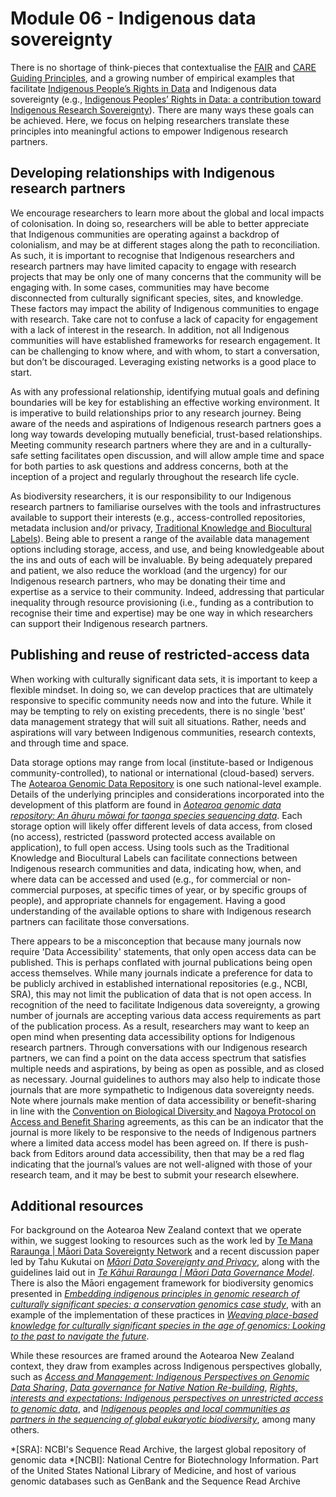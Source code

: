 # Module 06 - Indigenous data sovereignty

There is no shortage of think-pieces that contextualise the [FAIR](https://www.go-fair.org/fair-principles/) and [CARE Guiding Principles](https://www.gida-global.org/care), and a growing number of empirical examples that facilitate [Indigenous People’s Rights in Data](https://www.gida-global.org/data-rights) and Indigenous data sovereignty (e.g., [Indigenous Peoples’ Rights in Data: a contribution toward Indigenous Research Sovereignty]( https://doi.org/10.3389/frma.2023.1173805)). There are many ways these goals can be achieved. Here, we focus on helping researchers translate these principles into meaningful actions to empower Indigenous research partners.  

## Developing relationships with Indigenous research partners

We encourage researchers to learn more about the global and local impacts of colonisation. In doing so, researchers will be able to better appreciate that Indigenous communities are operating against a backdrop of colonialism, and may be at different stages along the path to reconciliation. As such, it is important to recognise that Indigenous researchers and research partners may have limited capacity to engage with research projects that may be only one of many concerns that the community will be engaging with. In some cases, communities may have become disconnected from culturally significant species, sites, and knowledge. These factors may impact the ability of Indigenous communities to engage with research. Take care not to confuse a lack of capacity for engagement with a lack of interest in the research. In addition, not all Indigenous communities will have established frameworks for research engagement. It can be challenging to know where, and with whom, to start a conversation, but don’t be discouraged. Leveraging existing networks is a good place to start.

As with any professional relationship, identifying mutual goals and defining boundaries will be key for establishing an effective working environment. It is imperative to build relationships prior to any research journey. Being aware of the needs and aspirations of Indigenous research partners goes a long way towards developing mutually beneficial, trust-based relationships. Meeting community research partners where they are and in a culturally-safe setting facilitates open discussion, and will allow ample time and space for both parties to ask questions and address concerns, both at the inception of a project and regularly throughout the research life cycle. 

As biodiversity researchers, it is our responsibility to our Indigenous research partners to familiarise ourselves with the tools and infrastructures available to support their interests (e.g., access-controlled repositories, metadata inclusion and/or privacy, [Traditional Knowledge and Biocultural Labels](https://localcontexts.org/labels/traditional-knowledge-labels/)). Being able to present a range of the available data management options including storage, access, and use, and being knowledgeable about the ins and outs of each will be invaluable. By being adequately prepared and patient, we also reduce the workload (and the urgency) for our Indigenous research partners, who may be donating their time and expertise as a service to their community. Indeed, addressing that particular inequality through resource provisioning (i.e., funding as a contribution to recognise their time and expertise) may be one way in which researchers can support their Indigenous research partners.

## Publishing and reuse of restricted-access data

When working with culturally significant data sets, it is important to keep a flexible mindset. In doing so, we can develop practices that are ultimately responsive to specific community needs now and into the future. While it may be tempting to rely on existing precedents, there is no single 'best' data management strategy that will suit all situations. Rather, needs and aspirations will vary between Indigenous communities, research contexts, and through time and space.

Data storage options may range from local (institute-based or Indigenous community-controlled), to national or international (cloud-based) servers. The [Aotearoa Genomic Data Repository](https://data.agdr.org.nz/) is one such national-level example. Details of the underlying principles and considerations incorporated into the development of this platform are found in *[Aotearoa genomic data repository: An āhuru mōwai for taonga species sequencing data](https://doi.org/10.1111/1755-0998.13866)*. Each storage option will likely offer different levels of data access, from closed (no access), restricted (password protected access available on application), to full open access. Using tools such as the Traditional Knowledge and Biocultural Labels can facilitate connections between Indigenous research communities and data, indicating how, when, and where data can be accessed and used (e.g., for commercial or non-commercial purposes, at specific times of year, or by specific groups of people), and appropriate channels for engagement. Having a good understanding of the available options to share with Indigenous research partners can facilitate those conversations. 

There appears to be a misconception that because many journals now require 'Data Accessibility' statements, that only open access data can be published. This is perhaps conflated with journal publications being open access themselves. While many journals indicate a preference for data to be publicly archived in established international repositories (e.g., NCBI, SRA), this may not limit the publication of data that is not open access. In recognition of the need to facilitate Indigenous data sovereignty, a growing number of journals are accepting various data access requirements as part of the publication process. As a result, researchers may want to keep an open mind when presenting data accessibility options for Indigenous research partners. Through conversations with our Indigenous research partners, we can find a point on the data access spectrum that satisfies multiple needs and aspirations, by being as open as possible, and as closed as necessary. Journal guidelines to authors may also help to indicate those journals that are more sympathetic to Indigenous data sovereignty needs. Note where journals make mention of data accessibility or benefit-sharing in line with the [Convention on Biological Diversity ](https://www.cbd.int/decisions/cop/?m=cop-15) and [Nagoya Protocol on Access and Benefit Sharing](https://www.cbd.int/abs/about/default.shtml/) agreements, as this can be an indicator that the journal is more likely to be responsive to the needs of Indigenous partners where a limited data access model has been agreed on. If there is push-back from Editors around data accessibility, then that may be a red flag indicating that the journal’s values are not well-aligned with those of your research team, and it may be best to submit your research elsewhere.

## Additional resources

For background on the Aotearoa New Zealand context that we operate within, we suggest looking to resources such as the work led by [Te Mana Raraunga | Māori Data Sovereignty Network](https://www.temanararaunga.maori.nz/) and a recent discussion paper led by Tahu Kukutai on *[Māori Data Sovereignty and Privacy](https://tengira.waikato.ac.nz/__data/assets/pdf_file/0004/961645/MDSov-and-Privacy_20March2023_v2.pdf)*, along with the guidelines laid out in *[Te Kāhui Raraunga | Māori Data Governance Model](https://www.kahuiraraunga.io/_files/ugd/b8e45c_a5b7af8b688c4cd9b7583775c27da52e.pdf)*. There is also the Māori engagement framework for biodiversity genomics presented in *[Embedding indigenous principles in genomic research of culturally significant species: a conservation genomics case study](https://www.jstor.org/stable/26841832)*, with an example of the implementation of these practices in *[Weaving place-based knowledge for culturally significant species in the age of genomics: Looking to the past to navigate the future](https://doi.org/10.1111/eva.13367)*. 

While these resources are framed around the Aotearoa New Zealand context, they draw from examples across Indigenous perspectives globally, such as *[Access and Management: Indigenous Perspectives on Genomic Data Sharing](https://www.ncbi.nlm.nih.gov/pmc/articles/PMC6919970/)*, *[Data governance for Native Nation Re-building](https://static1.squarespace.com/static/5d3799de845604000199cd24/t/5d6f9489dc105b0001ac1669/1567593609955/Policy_Brief_Data_Governance_for_Native_Nation_Rebuilding_Version_2%2Bcopy.pdf)*, *[Rights, interests and expectations: Indigenous perspectives on unrestricted access to genomic data](https://doi.org/10.1038/s41576-020-0228-x)*, and *[Indigenous peoples and local communities as partners in the sequencing of global eukaryotic biodiversity](https://doi.org/10.1038/s44185-023-00013-7)*, among many others.

*[SRA]: NCBI's Sequence Read Archive, the largest global repository of genomic data
*[NCBI]: National Centre for Biotechnology Information. Part of the United States National Library of Medicine, and host of various genomic databases such as GenBank and the Sequence Read Archive
